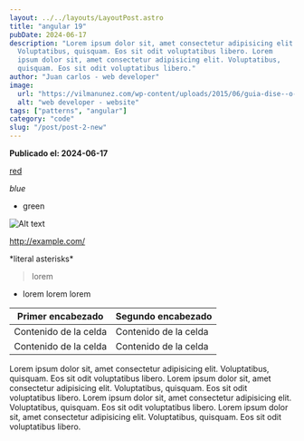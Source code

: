 ```yaml
---
layout: ../../layouts/LayoutPost.astro
title: "angular 19"
pubDate: 2024-06-17
description: "Lorem ipsum dolor sit, amet consectetur adipisicing elit.
  Voluptatibus, quisquam. Eos sit odit voluptatibus libero. Lorem
  ipsum dolor sit, amet consectetur adipisicing elit. Voluptatibus,
  quisquam. Eos sit odit voluptatibus libero."
author: "Juan carlos - web developer"
image:
  url: "https://vilmanunez.com/wp-content/uploads/2015/06/guia-dise--o-blog.png"
  alt: "web developer - website"
tags: ["patterns", "angular"]
category: "code"
slug: "/post/post-2-new"
---
```



**Publicado el: 2024-06-17**

[red](/post/post-3-new)

*blue*
- green

![Alt text](https://www.matesfacil.com/ESO/geometria_plana/circular/arco/T1.png)

<http://example.com/>

\*literal asterisks\*

> lorem

  - lorem lorem lorem

Primer encabezado     | Segundo encabezado
--------------------- | ---------------------
Contenido de la celda | Contenido de la celda
Contenido de la celda | Contenido de la celda

Lorem ipsum dolor sit, amet consectetur adipisicing elit.
Voluptatibus, quisquam. Eos sit odit voluptatibus libero. Lorem
ipsum dolor sit, amet consectetur adipisicing elit. Voluptatibus,
quisquam. Eos sit odit voluptatibus libero.
Lorem ipsum dolor sit, amet consectetur adipisicing elit.
Voluptatibus, quisquam. Eos sit odit voluptatibus libero. Lorem
ipsum dolor sit, amet consectetur adipisicing elit. Voluptatibus,
quisquam. Eos sit odit voluptatibus libero.
